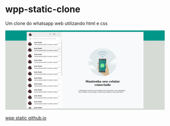 # wpp-static-clone
Um clone do whatsapp web utilizando html e css


![wpp-clone.png](./wpp-clone.png)

[wpp static github.io](https://jpmarques-97.github.io/wpp-static-clone/)
